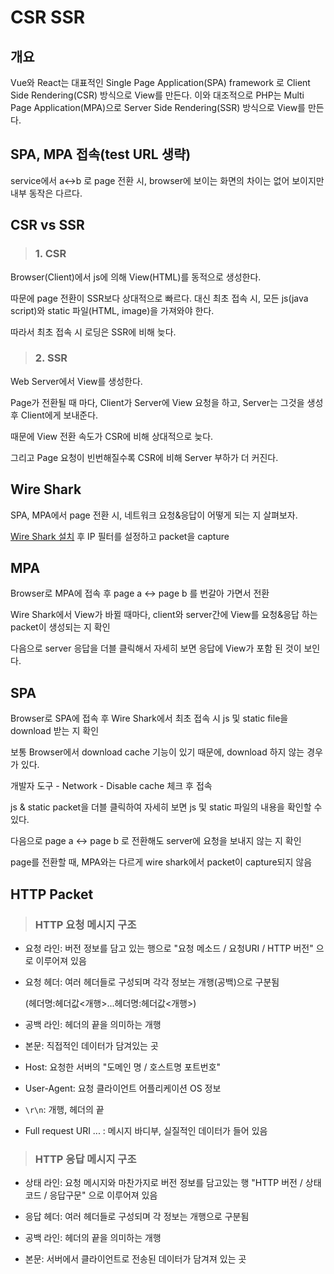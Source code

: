 # CSR SSR

## 개요

Vue와 React는 대표적인 Single Page Application(SPA) framework 로 Client Side Rendering(CSR) 방식으로 View를 만든다. 이와 대조적으로 PHP는 Multi Page Application(MPA)으로 Server Side Rendering(SSR) 방식으로 View를 만든다.

## SPA, MPA 접속(test URL 생략)

service에서 a<->b 로 page 전환 시, browser에 보이는 화면의 차이는 없어 보이지만 내부 동작은 다르다.

## CSR vs SSR

> ### 1. CSR

  Browser(Client)에서 js에 의해 View(HTML)를 동적으로 생성한다.

  따문에 page 전환이 SSR보다 상대적으로 빠르다. 대신 최초 접속 시, 모든 js(java script)와 static 파일(HTML, image)을 가져와야 한다.

  따라서 최초 접속 시 로딩은 SSR에 비해 늦다.

> ### 2. SSR

  Web Server에서 View를 생성한다.

  Page가 전환될 때 마다, Client가 Server에 View 요청을 하고, Server는 그것을 생성 후 Client에게 보내준다.

  때문에 View 전환 속도가 CSR에 비해 상대적으로 늦다.

  그리고 Page 요청이 빈번해질수록 CSR에 비해 Server 부하가 더 커진다.

## Wire Shark

  SPA, MPA에서 page 전환 시, 네트워크 요청&응답이 어떻게 되는 지 살펴보자.

  [Wire Shark 설치](https://www.wireshark.org/download.html) 후 IP 필터를 설정하고 packet을 capture

## MPA

  Browser로 MPA에 접속 후 page a <-> page b 를 번갈아 가면서 전환

  Wire Shark에서 View가 바뀔 때마다, client와 server간에 View를 요청&응답 하는 packet이 생성되는 지 확인

  다음으로 server 응답을 더블 클릭해서 자세히 보면 응답에 View가 포함 된 것이 보인다.

## SPA

  Browser로 SPA에 접속 후 Wire Shark에서 최초 접속 시 js 및 static file을 download 받는 지 확인

  보통 Browser에서 download cache 기능이 있기 때문에, download 하지 않는 경우가 있다.

  개발자 도구 - Network - Disable cache 체크 후 접속

  js & static packet을 더블 클릭하여 자세히 보면 js 및 static 파일의 내용을 확인할 수 있다.

  다음으로 page a <-> page b 로 전환해도 server에 요청을 보내지 않는 지 확인

  page를 전환할 때, MPA와는 다르게 wire shark에서 packet이 capture되지 않음

## HTTP Packet

> ### HTTP 요청 메시지 구조

  - 요청 라인: 버전 정보를 담고 있는 행으로 "요청 메소드 / 요청URI / HTTP 버전" 으로 이루어져 있음

  - 요청 헤더: 여러 헤더들로 구성되며 각각 정보는 개행(공백)으로 구분됨

    (헤더명:헤더값<개행>...헤더명:헤더값<개행>)

  - 공백 라인: 헤더의 끝을 의미하는 개행

  - 본문: 직접적인 데이터가 담겨있는 곳

- Host: 요청한 서버의 "도메인 명 / 호스트명 포트번호"

- User-Agent: 요청 클라이언트 어플리케이션 OS 정보

- `\r\n`: 개행, 헤더의 끝

- Full request URI ... : 메시지 바디부, 실질적인 데이터가 들어 있음

> ### HTTP 응답 메시지 구조

  - 상태 라인: 요청 메시지와 마찬가지로 버전 정보를 담고있는 행 "HTTP 버전 / 상태코드 / 응답구문" 으로 이루어져 있음

  - 응답 헤더: 여러 헤더들로 구성되며 각 정보는 개행으로 구분됨

  - 공백 라인: 헤더의 끝을 의미하는 개행

  - 본문: 서버에서 클라이언트로 전송된 데이터가 담겨져 있는 곳